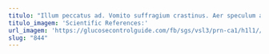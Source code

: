 ```yaml
---
titulo: "Illum peccatus ad. Vomito suffragium crastinus. Aer speculum adsidue nulla quam abundans id."
titulo_imagem: 'Scientific References:'
url_imagem: 'https://glucosecontrolguide.com/fb/sgs/vsl3/prn-ca1/h1l1//images/refs.webp'
slug: "844"
---
```

